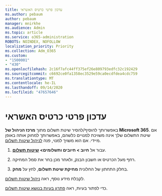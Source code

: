 ```yaml
---
title: עדכון פרטי כרטיס האשראי
ms.author: pebaum
author: pebaum
manager: mnirkhe
ms.audience: Admin
ms.topic: article
ms.service: o365-administration
ROBOTS: NOINDEX, NOFOLLOW
localization_priority: Priority
ms.collection: Adm_O365
ms.custom:
- "1500001"
- "430"
ms.openlocfilehash: 2c16f7afc44ff375ef26e809793edfc32c192429
ms.sourcegitcommit: c6692ce0fa1358ec3529e59ca0ecdfdea4cdc759
ms.translationtype: MT
ms.contentlocale: he-IL
ms.lasthandoff: 09/14/2020
ms.locfileid: "47657646"
---
```

# <a name="update-my-credit-card-information"></a>עדכון פרטי כרטיס האשראי

באפשרותך להוסיף/להסיר שיטת תשלום מתוך **מרכז הניהול של Microsoft 365**. אם שיטת התשלום שלך אינה משויכת למנויים כלשהם, באפשרותך למחוק אותה באופן מיידי. אם הוא משויך למנוי, פנה [לניהול שיטות תשלום](https://docs.microsoft.com/microsoft-365/commerce/billing-and-payments/manage-payment-methods).

1. עבור אל **חיוב > חיובים ותשלומים> [שיטות תשלום](https://go.microsoft.com/fwlink/p/?linkid=2018806)**.

2. רחף מעל הכרטיס או חשבון הבנק, ולאחר מכן בחר את סמל המחיקה.

3. בחלק התחתון של החלונית **מחיקת שיטת תשלום**, לחץ על **מחק**.

לקבלת מידע נוסף, ראה [ניהול שיטות תשלום](https://docs.microsoft.com/microsoft-365/commerce/billing-and-payments/manage-payment-methods).

כדי לפתור בעיות, ראה [פתרון בעיות בנושא שיטות תשלום](https://docs.microsoft.com/microsoft-365/commerce/billing-and-payments/manage-payment-methods#troubleshoot-payment-methods).
